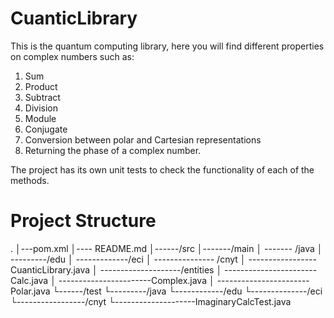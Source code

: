 # CuanticLibrary

This is the quantum computing library, here you will find different properties on complex numbers such as:
1.  Sum
2.  Product
3.  Subtract
4.  Division
5.  Module
6.  Conjugate
7.  Conversion between polar and Cartesian representations
8.  Returning the phase of a complex number.

The project has its own unit tests to check the functionality of each of the methods.

# Project Structure
.
│---pom.xml
│---- README.md
│------/src
    │-------/main
    │   ------- /java
    │       ---------/edu
    │          -------------/eci
    │               --------------- /cnyt
    │                  ----------------- CuanticLibrary.java
    │                   --------------------/entities
    │                       -----------------------Calc.java
    │                       -----------------------Complex.java
    │                       -----------------------Polar.java
    └------/test
        └---------/java
            └------------/edu
                └--------------/eci
                    └-----------------/cnyt
                        └--------------------ImaginaryCalcTest.java
